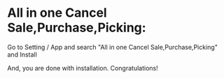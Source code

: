 All in one Cancel Sale,Purchase,Picking:
=========================================================

Go to Setting / App and search "All in one Cancel Sale,Purchase,Picking" and Install

And, you are done with installation. Congratulations!
